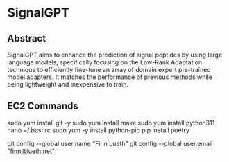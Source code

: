 # SignalGPT

## Abstract

SignalGPT aims to enhance the prediction of signal peptides by using large language models, specifically focusing on the Low-Rank Adaptation technique to efficiently fine-tune an array of domain expert pre-trained model adapters.
It matches the performance of previous methods while being lightweight and inexpensive to train.



## EC2 Commands
sudo yum install git -y
sudo yum install make
sudo yum install python311
nano ~/.bashrc
sudo yum -y install python-pip
pip install poetry

git config --global user.name "Finn Lueth"
git config --global user.email "finn@lueth.net"
